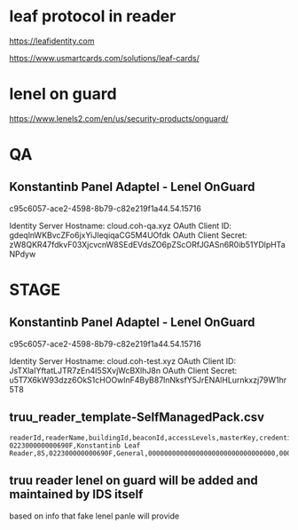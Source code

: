 
# leaf protocol in reader

<https://leafidentity.com>

<https://www.usmartcards.com/solutions/leaf-cards/>

# lenel on guard

<https://www.lenels2.com/en/us/security-products/onguard/>

# QA

## Konstantinb Panel Adaptel - Lenel OnGuard

c95c6057-ace2-4598-8b79-c82e219f1a44.54.15716

Identity Server Hostname: cloud.coh-qa.xyz
OAuth Client ID: gdeqlnWKBvcZFo6jxYiJIeqiqaCG5M4UOfdk
OAuth Client Secret: zW8QKR47fdkvF03XjcvcnW8SEdEVdsZO6pZScORfJGASn6R0ib51YDlpHTaNPdyw

# STAGE


## Konstantinb Panel Adaptel - Lenel OnGuard

c95c6057-ace2-4598-8b79-c82e219f1a44.54.15716

Identity Server Hostname: cloud.coh-test.xyz
OAuth Client ID: JsTXlaIYftatLJTR7zEn4I5SXvjWcBXlhJ8n
OAuth Client Secret: u5T7X6kW93dzz6OkS1cHOOwlnF4ByB87lnNksfY5JrENAlHLurnkxzj79W1hr5T8

## truu_reader_template-SelfManagedPack.csv
```
readerId,readerName,buildingId,beaconId,accessLevels,masterKey,credentialKey,readerType
022300000000690F,Konstantinb Leaf Reader,85,022300000000690F,General,00000000000000000000000000000000,00000000000000000000000000000000,LEAF
```

## truu reader lenel on guard will be added and maintained by IDS itself 

based on info that fake lenel panle will provide
